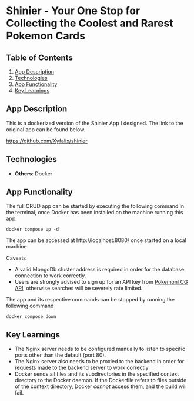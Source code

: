 # Shinier - Your One Stop for Collecting the Coolest and Rarest Pokemon Cards

## Table of Contents

1. [App Description](#App_-Description)
2. [Technologies](#Technologies)
3. [App Functionality](#App-Functionality)
4. [Key Learnings](#Key-Learnings)

## App Description

This is a dockerized version of the Shinier App I designed. The link to the original app can be found below.

https://github.com/Xyfalix/shinier

## Technologies

- **Others**: Docker

## App Functionality

The full CRUD app can be started by executing the following command in the terminal, once Docker has been installed on the machine running this app.

`docker compose up -d`

The app can be accessed at http://localhost:8080/ once started on a local machine.

Caveats

- A valid MongoDb cluster address is required in order for the database connection to work correctly.
- Users are strongly advised to sign up for an API key from [PokemonTCG API](https://dev.pokemontcg.io/), otherwise searches will be severely rate limited.

The app and its respective commands can be stopped by running the following command

`docker compose down`

## Key Learnings

- The Nginx server needs to be configured manually to listen to specific ports other than the default (port 80).
- The Nginx server also needs to be proxied to the backend in order for requests made to the backend server to work correctly
- Docker sends all files and its subdirectories in the specified context directory to the Docker daemon. If the Dockerfile refers to files outside of the context directory, Docker _cannot_ access them, and the build will fail.
